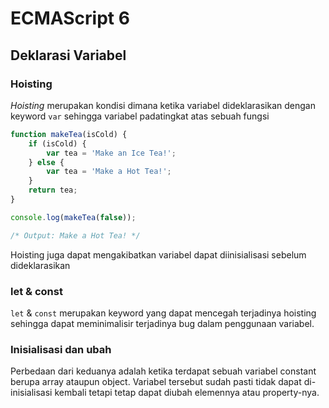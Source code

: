 # ECMAScript 6

## Deklarasi Variabel

### Hoisting

_Hoisting_ merupakan kondisi dimana ketika variabel dideklarasikan dengan keyword `var` sehingga variabel padatingkat atas sebuah fungsi

```js
function makeTea(isCold) {
    if (isCold) {
        var tea = 'Make an Ice Tea!';
    } else {
        var tea = 'Make a Hot Tea!';
    }
    return tea;
}

console.log(makeTea(false));

/* Output: Make a Hot Tea! */
```

Hoisting juga dapat mengakibatkan variabel dapat diinisialisasi sebelum dideklarasikan

### let & const

`let` & `const` merupakan keyword yang dapat mencegah terjadinya hoisting sehingga dapat meminimalisir terjadinya bug dalam penggunaan variabel.

### Inisialisasi dan ubah

Perbedaan dari keduanya adalah ketika terdapat sebuah variabel constant berupa array ataupun object. Variabel tersebut sudah pasti tidak dapat di-inisialisasi kembali tetapi tetap dapat diubah elemennya atau property-nya.